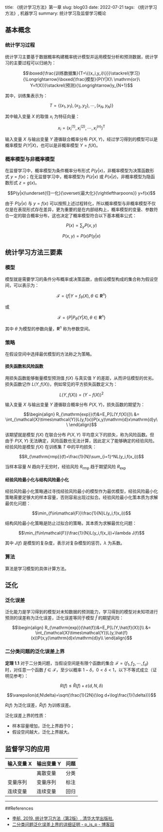 title: 《统计学习方法》第一章
slug: blog03
date: 2022-07-21
tags: 《统计学习方法》, 机器学习
summary: 统计学习及监督学习概论

## 基本概念

### 统计学习过程

统计学习主要基于数据概率构建概率统计模型并运用模型分析和预测数据，统计学习的主要过程可以归纳为：

$$\boxed{\frac{训练数据集}{T=\{(x_i,y_i)\}}}\stackrel{学习}{\Longrightarrow}\boxed{\frac{模型}{P(Y|X)\ \mathrm{or}\ Y=f(X)}}\stackrel{预测}{\Longrightarrow}y_{N+1}$$

其中，训练集表示为：

$$
T=\{ (x_1,y_1),(x_2,y_2),\cdots,(x_N,y_N) \}
$$

其中输入变量 $X$ 的取值 $x_i$ 为特征向量：

$$
x_i=(x^{(1)}_i,x^{(2)}_i,\cdots,x^{(n)}_i)^\mathrm{T}
$$

输入变量 $X$ 与输出变量 $Y$ 遵循联合概率分布 $P(X,Y)$，经过学习得到的模型可以是概率模型 $P(Y|X)$，也可以是非概率模型 $Y=f(X)$。

### 概率模型与非概率模型

在监督学习中，概率模型为条件概率分布形式 $P(y|x)$，非概率模型为决策函数形式 $y=f(x)$；在无监督学习中，概率模型为 $P(z|x)$ 或 $P(x|z)$，非概率模型为隐函数形式 $z=g(x)$。

$$P(y|x)\underset{归一化}{\overset{最大化}{\rightleftharpoons}} y=f(x)$$

由于 $P(y|x)$ 与 $y=f(x)$ 可以按照上述过程转化，所以概率模型与非概率模型不仅仅是在表现形式存在差异，更为重要的是在内部结构上，概率模型的变量、参数符合一定的联合概率分布，这也决定了概率模型符合以下基本概率公式：

$$P(x)=\sum_y P(x,y)$$

$$P(x,y)=P(x)P(y|x)$$

## 统计学习方法三要素

### 模型

模型就是需要学习的条件分布概率或决策函数，由假设模型构成的集合称为假设空间，可以表示为：

$$\mathcal{F}=\{f|Y=f_\theta(X),\theta\in\mathbf{R}^n\}$$

或

$$\mathcal{F}=\{P|P_\theta(Y|X),\theta\in\mathbf{R}^n\}$$

其中 $\theta$ 为模型的参数向量，$\mathbf{R}^n$ 称为参数空间。

### 策略

在假设空间中选择最优模型的方法称之为策略。

#### 损失函数和风险函数

用损失函数能够衡量模型预测值 $f(X)$ 与真实值 $Y$ 的差距，从而评估模型的优劣。损失函数记作 $L(Y,f(X))$，例如常见的平方损失函数定义为：

$$L(Y,f(X))=(Y-f(X))^2$$

输入变量 $X$ 与输出变量 $Y$ 遵循联合概率分布 $P(X,Y)$，损失函数的期望为：

$$\begin{align}
    R_{\mathrm{exp}}(f)&=E_P[L(Y,f(X))]\\
    &= \int_{\mathcal{X}\times\mathcal{Y}}L(y,f(x))P(x,y)\mathrm{d}x\mathrm{d}y\\
\end{align}$$

该期望就是模型 $f(X)$ 在联合分布 $P(X,Y)$ 平均意义下的损失，称为风险函数。但由于 $P(X,Y)$ 无法确定，风险函数也无法计算，因此定义了能够确定的经验风险。经验风险是模型 $f(X)$ 在训练集 $T$ 中的平均损失：

$$R_{\mathrm{rmp}}(f)=\frac{1}{N}\sum_{i=1}^NL(y_i,f(x_i))$$

当样本容量 $N$ 趋向于无穷时，经验风险 $R_{\mathrm{rmp}}$ 趋于期望风险 $R_{\mathrm{exp}}$

#### 经验风险最小化与结构风险最小化

经验风险最小化策略通过寻找经验风险最小的模型作为最优模型，经验风险最小化策略需要足够大的样本容量，否则容易出现过拟合。经验风险最小化策本质为求解最优化问题：

$$\min_{f\in\mathcal{F}}\frac{1}{N}L(y_i,f(x_i))$$

结构风险最小化策略是防止过拟合的策略，其本质为求解最优化问题：

$$\min_{f\in\mathcal{F}}\frac{1}{N}L(y_i,f(x_i))+\lambda J(f)$$

其中 $J(f)$ 是模型的复杂度，表示对复杂模型的惩罚，$\lambda$ 为系数。

### 算法

算法是学习模型的具体计算方法。

## 泛化

### 泛化误差

泛化能力是学习得到的模型对未知数据的预测能力，学习得到的模型对未知项进行预测的误差称为泛化误差，泛化误差等同于模型 $\hat{f}$ 的期望风险：

$$\begin{align}
    R_{\mathrm{exp}}(\hat{f})&=E_P[L(Y,\hat{f}(X))]\\
    &= \int_{\mathcal{X}\times\mathcal{Y}}L(y,\hat{f}(x))P(x,y)\mathrm{d}x\mathrm{d}y\\
\end{align}$$

### 二分类问题的泛化误差上界

**定理 1.1** 对于二分类问题，当假设空间是有限个函数的集合
 $\mathcal{F}=\{ f_1,f_2,\cdots,f_d\}$ 时，对任意一个函数 $f\in \mathcal{F}$，至少以概率 $1-\delta$，$0<\delta<1$，以下不等式成立（证明见参考）：

$$R(f)\leq\hat{R}(f)+\varepsilon(d,N,\delta)$$

$$\varepsilon(d,N\delta)=\sqrt{\frac{1}{2N}(\log d+\log\frac{1}{\delta})}$$

$R(f)$ 为泛化误差，$\hat{R}(f)$ 为训练误差。

泛化误差上界的性质：

- 样本容量增加，泛化上界趋于0；
- 假设空间越大，泛化上界越大。

## 监督学习的应用


| 输入变量 X | 输出变量 Y | 问题 |
|-----------|----------|------|
|           | 离散变量   | 分类 |
| 变量序列   | 变量序列   | 标注 |
| 连续变量   | 连续变量   | 回归 |

---

##References

- [李航, 2019. 统计学习方法（第2版）. 清华大学出版社.](https://book.douban.com/subject/33437381/)
- [二分类问题泛化误差上界的详细证明 - p_is_p - 博客园](https://www.cnblogs.com/pastispast/p/12589078.html)
